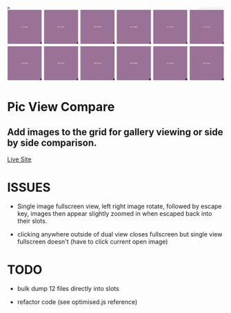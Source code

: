 ![preview](/preview.png)

# Pic View Compare
## Add images to the grid for gallery viewing or side by side comparison.
[Live Site](https://picviewcompare.github.io)

# ISSUES
- Single image fullscreen view, left right image rotate, followed by escape key, images then appear slightly zoomed in when escaped back into their slots.

- clicking anywhere outside of dual view closes fullscreen but single view fullscreen doesn't (have to click current open image)

# TODO

- bulk dump 12 files directly into slots

- refactor code (see optimised.js reference)









